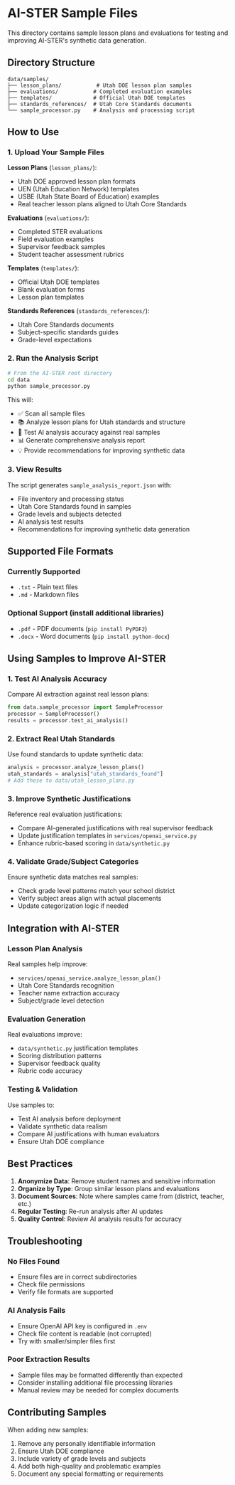 # AI-STER Sample Files

This directory contains sample lesson plans and evaluations for testing and improving AI-STER's synthetic data generation.

## Directory Structure

```
data/samples/
├── lesson_plans/           # Utah DOE lesson plan samples
├── evaluations/           # Completed evaluation examples  
├── templates/             # Official Utah DOE templates
├── standards_references/  # Utah Core Standards documents
└── sample_processor.py    # Analysis and processing script
```

## How to Use

### 1. Upload Your Sample Files

**Lesson Plans** (`lesson_plans/`):
- Utah DOE approved lesson plan formats
- UEN (Utah Education Network) templates
- USBE (Utah State Board of Education) examples
- Real teacher lesson plans aligned to Utah Core Standards

**Evaluations** (`evaluations/`):
- Completed STER evaluations
- Field evaluation examples
- Supervisor feedback samples
- Student teacher assessment rubrics

**Templates** (`templates/`):
- Official Utah DOE templates
- Blank evaluation forms
- Lesson plan templates

**Standards References** (`standards_references/`):
- Utah Core Standards documents
- Subject-specific standards guides
- Grade-level expectations

### 2. Run the Analysis Script

```bash
# From the AI-STER root directory
cd data
python sample_processor.py
```

This will:
- ✅ Scan all sample files
- 📚 Analyze lesson plans for Utah standards and structure  
- 🤖 Test AI analysis accuracy against real samples
- 📊 Generate comprehensive analysis report
- 💡 Provide recommendations for improving synthetic data

### 3. View Results

The script generates `sample_analysis_report.json` with:
- File inventory and processing status
- Utah Core Standards found in samples
- Grade levels and subjects detected
- AI analysis test results
- Recommendations for improving synthetic data generation

## Supported File Formats

### Currently Supported
- `.txt` - Plain text files
- `.md` - Markdown files

### Optional Support (install additional libraries)
- `.pdf` - PDF documents (`pip install PyPDF2`)
- `.docx` - Word documents (`pip install python-docx`)

## Using Samples to Improve AI-STER

### 1. Test AI Analysis Accuracy
Compare AI extraction against real lesson plans:
```python
from data.sample_processor import SampleProcessor
processor = SampleProcessor()
results = processor.test_ai_analysis()
```

### 2. Extract Real Utah Standards
Use found standards to update synthetic data:
```python
analysis = processor.analyze_lesson_plans()
utah_standards = analysis["utah_standards_found"]
# Add these to data/utah_lesson_plans.py
```

### 3. Improve Synthetic Justifications
Reference real evaluation justifications:
- Compare AI-generated justifications with real supervisor feedback
- Update justification templates in `services/openai_service.py`
- Enhance rubric-based scoring in `data/synthetic.py`

### 4. Validate Grade/Subject Categories
Ensure synthetic data matches real samples:
- Check grade level patterns match your school district
- Verify subject areas align with actual placements
- Update categorization logic if needed

## Integration with AI-STER

### Lesson Plan Analysis
Real samples help improve:
- `services/openai_service.analyze_lesson_plan()`
- Utah Core Standards recognition
- Teacher name extraction accuracy
- Subject/grade level detection

### Evaluation Generation  
Real evaluations improve:
- `data/synthetic.py` justification templates
- Scoring distribution patterns
- Supervisor feedback quality
- Rubric code accuracy

### Testing & Validation
Use samples to:
- Test AI analysis before deployment
- Validate synthetic data realism
- Compare AI justifications with human evaluators
- Ensure Utah DOE compliance

## Best Practices

1. **Anonymize Data**: Remove student names and sensitive information
2. **Organize by Type**: Group similar lesson plans and evaluations
3. **Document Sources**: Note where samples came from (district, teacher, etc.)
4. **Regular Testing**: Re-run analysis after AI updates
5. **Quality Control**: Review AI analysis results for accuracy

## Troubleshooting

### No Files Found
- Ensure files are in correct subdirectories
- Check file permissions
- Verify file formats are supported

### AI Analysis Fails
- Ensure OpenAI API key is configured in `.env`
- Check file content is readable (not corrupted)
- Try with smaller/simpler files first

### Poor Extraction Results
- Sample files may be formatted differently than expected
- Consider installing additional file processing libraries
- Manual review may be needed for complex documents

## Contributing Samples

When adding new samples:
1. Remove any personally identifiable information
2. Ensure Utah DOE compliance
3. Include variety of grade levels and subjects
4. Add both high-quality and problematic examples
5. Document any special formatting or requirements 